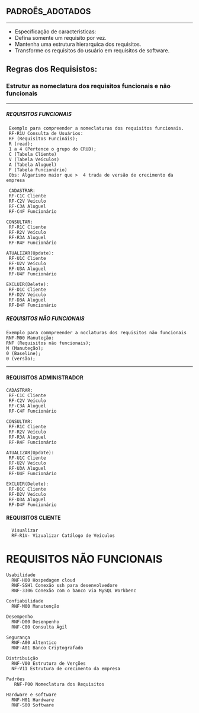 ## PADROẼS_ADOTADOS
---
* Específicação de caracteristicas:
* Defina somente um requisito por vez.
* Mantenha uma estrutura hierarquica dos requisitos.
* Transforme os requisitos do usuário em requisitos de software.
   

## Regras dos Requisistos:

### Estrutur as nomeclatura dos requisitos funcionais e não funcionais
---
##### REQUISITOS FUNCIONAIS 
     Exemplo para compreender a nomeclaturas dos requisitos funcionais.
     RF-R1U Consulta de Usuários: 
     RF (Requisitos Funcináis);
     R (read);
     1 a 4 (Pertence o grupo do CRUD);
     C (Tabela Cliente) 
     V (Tabela Veículos)
     A (Tabela Aluguel) 
     F (Tabela Funcionário) 
     Obs: Algarismo maior que >  4 trada de versão de crecimento da empresa
     
     CADASTRAR:
     RF-C1C Cliente
     RF-C2V Veículo
     RF-C3A Aluguel
     RF-C4F Funcionário 
 
    CONSULTAR:
     RF-R1C Cliente
     RF-R2V Veículo
     RF-R3A Aluguel
     RF-R4F Funcionário 
  
    ATUALIZAR(Update):
     RF-U1C Cliente
     RF-U2V Veículo
     RF-U3A Aluguel
     RF-U4F Funcionário 
 
    EXCLUIR(Delete):
     RF-D1C Cliente
     RF-D2V Veículo
     RF-D3A Aluguel
     RF-D4F Funcionário 
     
##### REQUISITOS NÃO FUNCIONAIS
    Exemplo para commpreender a noclaturas dos requisitos não funcionais
    RNF-M00 Manuteção:
    RNF (Requisitos não funcionais);
    M (Manuteção);
    0 (Baseline);
    0 (versão);
----
#### REQUISITOS ADMINISTRADOR 
    CADASTRAR:
     RF-C1C Cliente
     RF-C2V Veículo
     RF-C3A Aluguel
     RF-C4F Funcionário 
 
    CONSULTAR:
     RF-R1C Cliente
     RF-R2V Veículo
     RF-R3A Aluguel
     RF-R4F Funcionário 
  
    ATUALIZAR(Update):
     RF-U1C Cliente
     RF-U2V Veículo
     RF-U3A Aluguel
     RF-U4F Funcionário 
 
    EXCLUIR(Delete):
     RF-D1C Cliente
     RF-D2V Veículo
     RF-D3A Aluguel
     RF-D4F Funcionário 
     
 #### REQUISITOS CLIENTE
      Visualizar
      RF-R1V- Vizualizar Catálogo de Veículos 
 

# REQUISITOS NÃO FUNCIONAIS

    Usabilidade
      RNF-H00 Hospedagem cloud
      RNF-SSHl Conexão ssh para desenvolvedore
      RNF-3306 Conexão com o banco via MySQL Workbenc
      
    Confiabilidade
      RNF-M00 Manutenção

    Desempenho
      RNF-D00 Desenpenho
      RNF-C00 Consulta Ágil

    Segurança
      RNF-A00 Altentico
      RNF-A01 Banco Criptografado
      
    Distribuição
      RNF-V00 Estrutura de Verções
      NF-V11 Estrutura de crecimento da empresa

    Padrões
       RNF-P00 Nomeclatura dos Requisitos

    Hardware e software
      RNF-H01 Hardware
      RNF-S00 Software 
